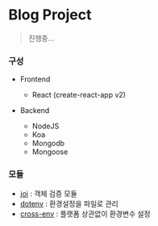 # Blog Project

> 진행중...

### 구성

- Frontend

  - React (create-react-app v2)

- Backend

  - NodeJS
  - Koa
  - Mongodb
  - Mongoose

### 모듈

- [joi](https://github.com/hapijs/joi) : 객체 검증 모듈
- [dotenv](https://github.com/motdotla/dotenv#readme) : 환경설정을 파일로 관리
- [cross-env](https://github.com/kentcdodds/cross-env#readme) : 플랫폼 상관없이 환경변수 설정
